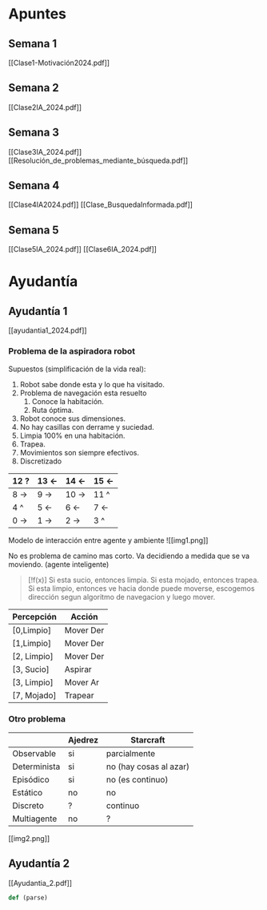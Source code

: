 # Apuntes
## Semana 1
[[Clase1-Motivación2024.pdf]]
## Semana 2
[[Clase2IA_2024.pdf]]
## Semana 3
[[Clase3IA_2024.pdf]]
[[Resolución_de_problemas_mediante_búsqueda.pdf]]
## Semana 4
[[Clase4IA2024.pdf]]
[[Clase_BusquedaInformada.pdf]]
## Semana 5
[[Clase5IA_2024.pdf]]
[[Clase6IA_2024.pdf]]
# Ayudantía
## Ayudantía 1
[[ayudantia1_2024.pdf]]
### Problema de la aspiradora robot
Supuestos (simplificación de la vida real):
1. Robot sabe donde esta y lo que ha visitado.
2. Problema de navegación esta resuelto
	1. Conoce la habitación.
	2. Ruta óptima.
3. Robot conoce sus dimensiones.
4. No hay casillas con derrame y suciedad.
5. Limpia 100% en una habitación.
6. Trapea.
7. Movimientos son siempre efectivos.
8. Discretizado

| 12 ? | 13 <- | 14 <- | 15 <- |
| ---- | ----- | ----- | ----- |
| 8 -> | 9 ->  | 10 -> | 11 ^  |
| 4 ^  | 5 <-  | 6 <-  | 7 <-  |
| 0 -> | 1 ->  | 2 ->  | 3 ^   |
Modelo de interacción entre agente y ambiente
![[img1.png]]

No es problema de camino mas corto. Va decidiendo a medida que se va moviendo. (agente inteligente)

> [!f(x)]
> Si esta sucio, entonces limpia.
> Si esta mojado, entonces trapea.
> Si esta limpio, entonces ve hacia donde puede moverse, escogemos dirección segun algoritmo de navegacion y luego mover.

| Percepción  | Acción    |
| ----------- | --------- |
| [0,Limpio]  | Mover Der |
| [1,Limpio]  | Mover Der |
| [2, Limpio] | Mover Der |
| [3, Sucio]  | Aspirar   |
| [3, Limpio] | Mover Ar  |
| [7, Mojado] | Trapear   |
### Otro problema

|              | Ajedrez | Starcraft              |
| ------------ | ------- | ---------------------- |
| Observable   | si      | parcialmente           |
| Determinista | si      | no (hay cosas al azar) |
| Episódico    | si      | no (es continuo)       |
| Estático     | no      | no                     |
| Discreto     | ?       | continuo               |
| Multiagente  | no      | ?                      |
[[img2.png]]



## Ayudantía 2
[[Ayudantia_2.pdf]]

```python
def (parse)
```